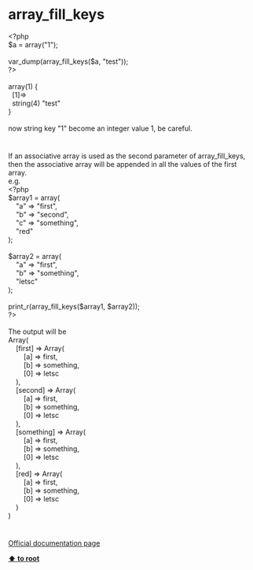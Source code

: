 # array_fill_keys




<div class="phpcode"><span class="html">
<span class="default">&lt;?php
<br>$a </span><span class="keyword">= array(</span><span class="string">&quot;1&quot;</span><span class="keyword">);
<br>
<br></span><span class="default">var_dump</span><span class="keyword">(</span><span class="default">array_fill_keys</span><span class="keyword">(</span><span class="default">$a</span><span class="keyword">, </span><span class="string">&quot;test&quot;</span><span class="keyword">));
<br></span><span class="default">?&gt;
<br></span>
<br>array(1) {
<br>&#xA0; [1]=&gt;
<br>&#xA0; string(4) &quot;test&quot;
<br>}
<br>
<br>now string key &quot;1&quot; become an integer value 1, be careful.</span>
</div>
  

#


<div class="phpcode"><span class="html">
If an associative array is used as the second parameter of array_fill_keys, then the associative array will be appended in all the values of the first array.
<br>e.g.
<br><span class="default">&lt;?php
<br>$array1 </span><span class="keyword">= array(
<br>&#xA0; &#xA0; </span><span class="string">&quot;a&quot; </span><span class="keyword">=&gt; </span><span class="string">&quot;first&quot;</span><span class="keyword">,
<br>&#xA0; &#xA0; </span><span class="string">&quot;b&quot; </span><span class="keyword">=&gt; </span><span class="string">&quot;second&quot;</span><span class="keyword">,
<br>&#xA0; &#xA0; </span><span class="string">&quot;c&quot; </span><span class="keyword">=&gt; </span><span class="string">&quot;something&quot;</span><span class="keyword">,
<br>&#xA0; &#xA0; </span><span class="string">&quot;red&quot;
<br></span><span class="keyword">);
<br>
<br></span><span class="default">$array2 </span><span class="keyword">= array(
<br>&#xA0; &#xA0; </span><span class="string">&quot;a&quot; </span><span class="keyword">=&gt; </span><span class="string">&quot;first&quot;</span><span class="keyword">,
<br>&#xA0; &#xA0; </span><span class="string">&quot;b&quot; </span><span class="keyword">=&gt; </span><span class="string">&quot;something&quot;</span><span class="keyword">,
<br>&#xA0; &#xA0; </span><span class="string">&quot;letsc&quot;
<br></span><span class="keyword">);
<br>
<br></span><span class="default">print_r</span><span class="keyword">(</span><span class="default">array_fill_keys</span><span class="keyword">(</span><span class="default">$array1</span><span class="keyword">, </span><span class="default">$array2</span><span class="keyword">));
<br></span><span class="default">?&gt;
<br></span>
<br>The output will be
<br>Array(
<br>&#xA0; &#xA0; [first] =&gt; Array(
<br>&#xA0; &#xA0; &#xA0; &#xA0; [a] =&gt; first,
<br>&#xA0; &#xA0; &#xA0; &#xA0; [b] =&gt; something,
<br>&#xA0; &#xA0; &#xA0; &#xA0; [0] =&gt; letsc
<br>&#xA0; &#xA0; ),
<br>&#xA0; &#xA0; [second] =&gt; Array(
<br>&#xA0; &#xA0; &#xA0; &#xA0; [a] =&gt; first,
<br>&#xA0; &#xA0; &#xA0; &#xA0; [b] =&gt; something,
<br>&#xA0; &#xA0; &#xA0; &#xA0; [0] =&gt; letsc
<br>&#xA0; &#xA0; ),
<br>&#xA0; &#xA0; [something] =&gt; Array(
<br>&#xA0; &#xA0; &#xA0; &#xA0; [a] =&gt; first,
<br>&#xA0; &#xA0; &#xA0; &#xA0; [b] =&gt; something,
<br>&#xA0; &#xA0; &#xA0; &#xA0; [0] =&gt; letsc
<br>&#xA0; &#xA0; ),
<br>&#xA0; &#xA0; [red] =&gt; Array(
<br>&#xA0; &#xA0; &#xA0; &#xA0; [a] =&gt; first,
<br>&#xA0; &#xA0; &#xA0; &#xA0; [b] =&gt; something,
<br>&#xA0; &#xA0; &#xA0; &#xA0; [0] =&gt; letsc
<br>&#xA0; &#xA0; )
<br>)</span>
</div>
  

#

[Official documentation page](https://www.php.net/manual/en/function.array-fill-keys.php)

**[⬆ to root](/)**